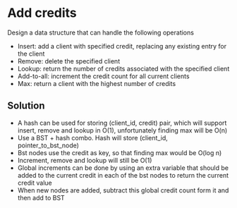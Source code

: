 # Add credits
Design a data structure that can handle the following operations
- Insert: add a client with specified credit, replacing any existing entry for the client
- Remove: delete the specified client
- Lookup: return the number of credits associated with the specified client
- Add-to-all: increment the credit count for all current clients
- Max: return a client with the highest number of credits

## Solution
- A hash can be used for storing (client_id, credit) pair, which will support insert, remove and lookup in O(1), unfortunately finding max will be O(n)
- Use a BST + hash combo. Hash will store (client_id, pointer_to_bst_node)
- Bst nodes use the credit as key, so that finding max would be O(log n)
- Increment, remove and lookup will still be O(1)
- Global increments can be done by using an extra variable that should be added to the current credit in each of the bst nodes to return the current credit value
- When new nodes are added, subtract this global credit count form it and then add to BST
